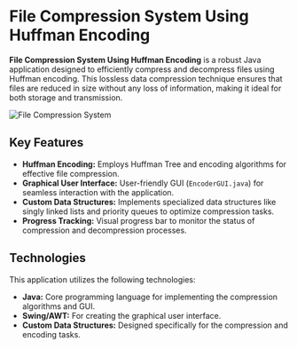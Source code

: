 # File Compression System Using Huffman Encoding

**File Compression System Using Huffman Encoding** is a robust Java application designed to efficiently compress and decompress files using Huffman encoding. This lossless data compression technique ensures that files are reduced in size without any loss of information, making it ideal for both storage and transmission.

![File Compression System](https://github.com/yourusername/your-repository-name/blob/main/image.jpg?raw=true)

## Key Features

- **Huffman Encoding:** Employs Huffman Tree and encoding algorithms for effective file compression.
- **Graphical User Interface:** User-friendly GUI (`EncoderGUI.java`) for seamless interaction with the application.
- **Custom Data Structures:** Implements specialized data structures like singly linked lists and priority queues to optimize compression tasks.
- **Progress Tracking:** Visual progress bar to monitor the status of compression and decompression processes.

## Technologies

This application utilizes the following technologies:
- **Java:** Core programming language for implementing the compression algorithms and GUI.
- **Swing/AWT:** For creating the graphical user interface.
- **Custom Data Structures:** Designed specifically for the compression and encoding tasks.
